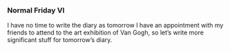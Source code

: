 ### Normal Friday VI
I have no time to write the diary as tomorrow I have an appointment with my friends to attend to the art exhibition of Van Gogh, so let’s write more significant stuff for tomorrow’s diary.
